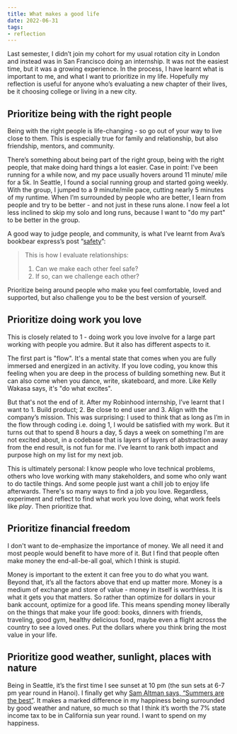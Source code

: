 ```yaml
---
title: What makes a good life
date: 2022-06-31
tags:
- reflection
---
```


Last semester, I didn’t join my cohort for my usual rotation city in London and instead was in San Francisco doing an internship. It was not the easiest time, but it was a growing experience. In the process, I have learnt what is important to me, and what I want to prioritize in my life. Hopefully my reflection  is useful for anyone who’s evaluating a new chapter of their lives, be it choosing college or living in a new city.

## Prioritize being with the right people

Being with the right people is life-changing - so go out of your way to live close to them. This is especially true for family and relationship, but also friendship, mentors, and community.

 There’s something about being part of the right group, being with the right people, that make doing hard things a lot easier. Case in point: I’ve been running for a while now, and my pace usually hovers around 11 minute/ mile for a 5k. In Seattle, I found a social running group and started going weekly. With the group, I jumped to a 9 minute/mile pace, cutting nearly 5 minutes of my runtime. When I’m surrounded by people who are better, I learn from people and try to be better - and not just in these runs alone. I now feel a lot less inclined to skip my solo and long runs, because I want to "do my part" to be better in the group. 

A good way to judge people, and community, is what I’ve learnt from Ava’s bookbear express’s post “[safety](https://ava.substack.com/p/safety)”: 

> This is how I evaluate relationships:
> 1. Can we make each other feel safe?
> 2. If so, can we challenge each other?
> 

Prioritize being around people who make you feel comfortable, loved and supported, but also challenge you to be the best version of yourself.

## Prioritize doing work you love

This is closely related to 1 - doing work you love involve for a large part working with people you admire. But it also has different aspects to it.

The first part is "flow". It's a mental state that comes when you are fully immersed and energized in an activity. If you love coding, you know this feeling when you are deep in the process of building something new. But it can also come when you dance, write, skateboard, and more. Like Kelly Wakasa says, it's "do what excites". 

But that's not the end of it. After my Robinhood internship, I’ve learnt that I want to 1. Build product; 2. Be close to end user and 3. Align with the company’s mission. This was surprising: I used to think that as long as I’m in the flow through coding i.e. doing 1, I would be satisfied with my work. But it turns out that to spend 8 hours a day, 5 days a week on something I'm are not excited about, in a codebase that is layers of layers of abstraction away from the end result, is not fun for me. I’ve learnt to rank both impact and purpose high on my list for my next job. 

This is ultimately personal: I know people who love technical problems, others who love working with many stakeholders, and some who only want to do tactile things. And some people just want a chill job to enjoy life afterwards. There's so many ways to find a job you love. Regardless, experiment and reflect to find what work you love doing, what work feels like *play*. Then prioritize that.

## Prioritize financial freedom

I don't want to de-emphasize the importance of money. We all need it and most people would benefit to have more of it. But I find that people often make money the end-all-be-all goal, which I think is stupid.

Money is important to the extent it can free you to do what you want. Beyond that, it’s all the factors above that end up matter more. Money is a medium of exchange and store of value - money in itself is worthless. It is what it gets you that matters. So rather than optimize for dollars in your bank account, optimize for a good life. This means spending money liberally on the things that make your life good: books, dinners with friends, traveling, good gym, healthy delicious food, maybe even a flight across the country to see a loved ones. Put the dollars where you think bring the most value in your life.

## Prioritize good weather, sunlight, places with nature

Being in Seattle, it’s the first time I see sunset at 10 pm (the sun sets at 6-7 pm year round in Hanoi). I finally get why [Sam Altman says, “Summers are the best”](https://blog.samaltman.com/the-days-are-long-but-the-decades-are-short). It makes a marked difference in my happiness being surrounded by good weather and nature, so much so that I think it’s worth the 7% state income tax to be in California sun year round. I want to spend on my happiness.